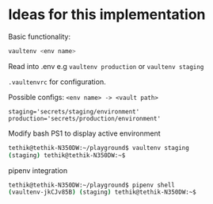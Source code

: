 # Ideas for this implementation

Basic functionality:
```bash
vaultenv <env name>
```
Read <env name> into .env
e.g `vaultenv production` or `vaultenv staging`

`.vaultenvrc` for configuration.

Possible configs:
`<env name> -> <vault path>`

```
staging='secrets/staging/environment'
production='secrets/production/environment'
```


Modify bash PS1 to display active environment
```bash
tethik@tethik-N350DW:~/playground$ vaultenv staging
(staging) tethik@tethik-N350DW:~$
```


pipenv integration
```bash
tethik@tethik-N350DW:~/playground$ pipenv shell
(vaultenv-jkCJv85B) (staging) tethik@tethik-N350DW:~$
```
